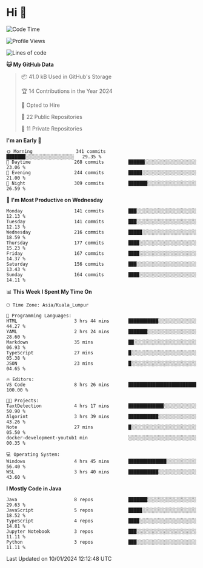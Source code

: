 <h1>Hi 👋</h1>

<!--START_SECTION:waka-->
![Code Time](http://img.shields.io/badge/Code%20Time-466%20hrs%2034%20mins-blue)

![Profile Views](http://img.shields.io/badge/Profile%20Views-6-blue)

![Lines of code](https://img.shields.io/badge/From%20Hello%20World%20I%27ve%20Written-1.2%20million%20lines%20of%20code-blue)

**🐱 My GitHub Data** 

> 📦 41.0 kB Used in GitHub's Storage 
 > 
> 🏆 14 Contributions in the Year 2024
 > 
> 💼 Opted to Hire
 > 
> 📜 22 Public Repositories 
 > 
> 🔑 11 Private Repositories 
 > 
**I'm an Early 🐤** 

```text
🌞 Morning                341 commits         ███████░░░░░░░░░░░░░░░░░░   29.35 % 
🌆 Daytime                268 commits         ██████░░░░░░░░░░░░░░░░░░░   23.06 % 
🌃 Evening                244 commits         █████░░░░░░░░░░░░░░░░░░░░   21.00 % 
🌙 Night                  309 commits         ███████░░░░░░░░░░░░░░░░░░   26.59 % 
```
📅 **I'm Most Productive on Wednesday** 

```text
Monday                   141 commits         ███░░░░░░░░░░░░░░░░░░░░░░   12.13 % 
Tuesday                  141 commits         ███░░░░░░░░░░░░░░░░░░░░░░   12.13 % 
Wednesday                216 commits         █████░░░░░░░░░░░░░░░░░░░░   18.59 % 
Thursday                 177 commits         ████░░░░░░░░░░░░░░░░░░░░░   15.23 % 
Friday                   167 commits         ████░░░░░░░░░░░░░░░░░░░░░   14.37 % 
Saturday                 156 commits         ███░░░░░░░░░░░░░░░░░░░░░░   13.43 % 
Sunday                   164 commits         ████░░░░░░░░░░░░░░░░░░░░░   14.11 % 
```


📊 **This Week I Spent My Time On** 

```text
🕑︎ Time Zone: Asia/Kuala_Lumpur

💬 Programming Languages: 
HTML                     3 hrs 44 mins       ███████████░░░░░░░░░░░░░░   44.27 % 
YAML                     2 hrs 24 mins       ███████░░░░░░░░░░░░░░░░░░   28.60 % 
Markdown                 35 mins             ██░░░░░░░░░░░░░░░░░░░░░░░   06.93 % 
TypeScript               27 mins             █░░░░░░░░░░░░░░░░░░░░░░░░   05.38 % 
JSON                     23 mins             █░░░░░░░░░░░░░░░░░░░░░░░░   04.65 % 

🔥 Editors: 
VS Code                  8 hrs 26 mins       █████████████████████████   100.00 % 

🐱‍💻 Projects: 
TaxtDetection            4 hrs 17 mins       █████████████░░░░░░░░░░░░   50.90 % 
Algorint                 3 hrs 39 mins       ███████████░░░░░░░░░░░░░░   43.26 % 
Note                     27 mins             █░░░░░░░░░░░░░░░░░░░░░░░░   05.50 % 
docker-development-youtub1 min               ░░░░░░░░░░░░░░░░░░░░░░░░░   00.35 % 

💻 Operating System: 
Windows                  4 hrs 45 mins       ██████████████░░░░░░░░░░░   56.40 % 
WSL                      3 hrs 40 mins       ███████████░░░░░░░░░░░░░░   43.60 % 
```

**I Mostly Code in Java** 

```text
Java                     8 repos             ███████░░░░░░░░░░░░░░░░░░   29.63 % 
JavaScript               5 repos             █████░░░░░░░░░░░░░░░░░░░░   18.52 % 
TypeScript               4 repos             ████░░░░░░░░░░░░░░░░░░░░░   14.81 % 
Jupyter Notebook         3 repos             ███░░░░░░░░░░░░░░░░░░░░░░   11.11 % 
Python                   3 repos             ███░░░░░░░░░░░░░░░░░░░░░░   11.11 % 
```




 Last Updated on 10/01/2024 12:12:48 UTC
<!--END_SECTION:waka-->
